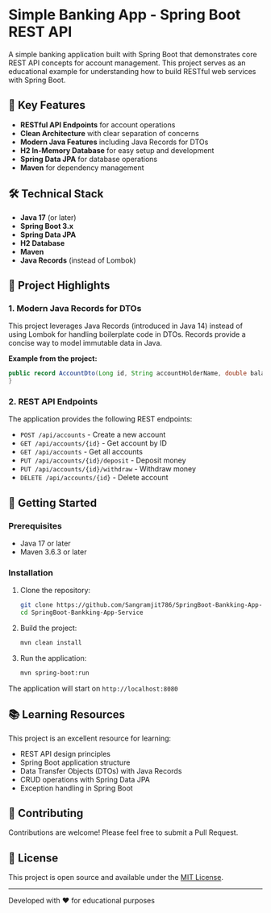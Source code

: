 # Simple Banking App - Spring Boot REST API

A simple banking application built with Spring Boot that demonstrates core REST API concepts for account management. This project serves as an educational example for understanding how to build RESTful web services with Spring Boot.

## 🚀 Key Features

- **RESTful API Endpoints** for account operations
- **Clean Architecture** with clear separation of concerns
- **Modern Java Features** including Java Records for DTOs
- **H2 In-Memory Database** for easy setup and development
- **Spring Data JPA** for database operations
- **Maven** for dependency management

## 🛠 Technical Stack

- **Java 17** (or later)
- **Spring Boot 3.x**
- **Spring Data JPA**
- **H2 Database**
- **Maven**
- **Java Records** (instead of Lombok)

## 🌟 Project Highlights

### 1. Modern Java Records for DTOs

This project leverages Java Records (introduced in Java 14) instead of using Lombok for handling boilerplate code in DTOs. Records provide a concise way to model immutable data in Java.

**Example from the project:**
```java
public record AccountDto(Long id, String accountHolderName, double balance) {
}
```

### 2. REST API Endpoints

The application provides the following REST endpoints:

- `POST /api/accounts` - Create a new account
- `GET /api/accounts/{id}` - Get account by ID
- `GET /api/accounts` - Get all accounts
- `PUT /api/accounts/{id}/deposit` - Deposit money
- `PUT /api/accounts/{id}/withdraw` - Withdraw money
- `DELETE /api/accounts/{id}` - Delete account

## 🚀 Getting Started

### Prerequisites

- Java 17 or later
- Maven 3.6.3 or later

### Installation

1. Clone the repository:
   ```bash
   git clone https://github.com/Sangramjit786/SpringBoot-Bankking-App-Service.git
   cd SpringBoot-Bankking-App-Service
   ```

2. Build the project:
   ```bash
   mvn clean install
   ```

3. Run the application:
   ```bash
   mvn spring-boot:run
   ```

The application will start on `http://localhost:8080`

## 📚 Learning Resources

This project is an excellent resource for learning:
- REST API design principles
- Spring Boot application structure
- Data Transfer Objects (DTOs) with Java Records
- CRUD operations with Spring Data JPA
- Exception handling in Spring Boot

## 🤝 Contributing

Contributions are welcome! Please feel free to submit a Pull Request.

## 📄 License

This project is open source and available under the [MIT License](LICENSE).

---

Developed with ❤️ for educational purposes
